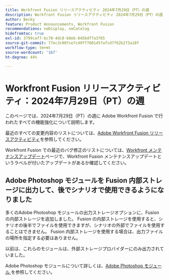 ```yaml
---
title: Workfront Fusion リリースアクティビティ 2024年7月29日（PT）の週
description: Workfront Fusion リリースアクティビティ 2024年7月29日（PT）の週
author: Becky
feature: Product Announcements, Workfront Fusion
recommendations: noDisplay, noCatalog
hidefromtoc: true
exl-id: 3799caf7-bc78-4dc8-b8eb-8456df7a3765
source-git-commit: 77ec3c007ce7c49ff760145fafcd7f62b273a18f
workflow-type: tm+mt
source-wordcount: '167'
ht-degree: 44%

---
```


# Workfront Fusion リリースアクティビティ：2024年7月29日（PT）の週

このページでは、2024年7月29日（PT）の週に Adobe Workfront Fusion で行われたすべての機能強化について説明します。

最近のすべての変更内容のリストについては、[Adobe Workfront Fusion リリースアクティビティ](/help/workfront-fusion/fusion-product-releases/fusion-release-activity.md)を参照してください。

Workfront Fusion での最近のバグ修正のリストについては、[Workfront メンテナンスアップデート](https://experienceleague.adobe.com/docs/workfront-known-issues/releases/current-updates.html?lang=ja)ページで、Workfront Fusion メンテナンスアップデートというラベルが付いたアップデートがあるか確認してください。

## Adobe Photoshop モジュールを Fusion 内部ストレージに出力して、後でシナリオで使用できるようになりました

多くのAdobe Photoshop モジュールの出力ストレージオプションに、Fusion の内部ストレージを追加しました。 Fusion の内部ストレージを使用すると、シナリオの後半でファイルを使用できますが、シナリオの外部でファイルを使用することはできません。 Fusion 内部ストレージを使用する場合は、出力ファイルの場所を指定する必要はありません。

以前は、これらのモジュールは、外部ストレージプロバイダーにのみ出力されていました。

Adobe Photoshop モジュールについて詳しくは、[Adobe Photoshop モジュール ](/help/workfront-fusion/references/apps-and-modules/adobe-connectors/adobe-photoshop-modules.md) を参照してください。
